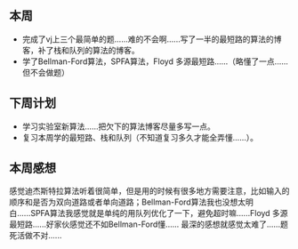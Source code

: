 ## 本周
- 完成了vj上三个最简单的题......难的不会啊......写了一半的最短路的算法的博客，补了栈和队列的算法的博客。
- 学了Bellman-Ford算法，SPFA算法，Floyd 多源最短路......（略懂了一点......但不会做题）
## 下周计划
- 学习实验室新算法......把欠下的算法博客尽量多写一点。
- 复习本周学的最短路、栈和队列（不知道复习多久才能全弄懂......）。
## 本周感想
感觉迪杰斯特拉算法听着很简单，但是用的时候有很多地方需要注意，比如输入的顺序和是否为双向道路或者单向道路；Bellman-Ford算法我也没想太明白......SPFA算法我感觉就是单纯的用队列优化了一下，避免超时嘛......Floyd 多源最短路......好家伙感觉还不如Bellman-Ford懂......
最深的感想就感觉太难了......题死活做不对......